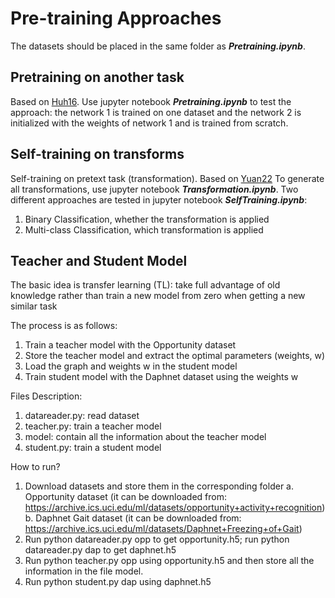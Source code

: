 # Pre-training Approaches
The datasets should be placed in the same folder as ***Pretraining.ipynb***.
## Pretraining on another task 
Based on [Huh16](https://arxiv.org/abs/1608.08614).
Use jupyter notebook ***Pretraining.ipynb*** to test the approach: 
the network 1 is trained on one dataset and the network 2 is initialized with the weights of network 1 and is trained from scratch.

## Self-training on transforms
Self-training on pretext task (transformation). Based on [Yuan22](https://arxiv.org/abs/2206.02909) 
To generate all transformations, use jupyter notebook ***Transformation.ipynb***.
Two different approaches are tested in jupyter notebook ***SelfTraining.ipynb***:
1. Binary Classification, whether the transformation is applied
2. Multi-class Classification, which transformation is applied

## Teacher and Student Model
The basic idea is transfer learning (TL): take full advantage of old knowledge rather than train a new model from zero when getting a new similar task

The process is as follows:
1) Train a teacher model with the Opportunity dataset
2) Store the teacher model and extract the optimal parameters (weights, w)
3) Load the graph and weights w in the student model
4) Train student model with the Daphnet dataset using the weights w

Files Description:
1) datareader.py: read dataset
2) teacher.py: train a teacher model
3) model: contain all the information about the teacher model
4) student.py: train a student model

How to run?
1) Download datasets and store them in the corresponding folder
   a. Opportunity dataset (it can be downloaded from: https://archive.ics.uci.edu/ml/datasets/opportunity+activity+recognition)
   b. Daphnet Gait dataset (it can be downloaded from: https://archive.ics.uci.edu/ml/datasets/Daphnet+Freezing+of+Gait)
2) Run python datareader.py opp to get opportunity.h5; run python datareader.py dap to get daphnet.h5
3) Run python teacher.py opp using opportunity.h5 and then store all the information in the file model.
4) Run python student.py dap using daphnet.h5
